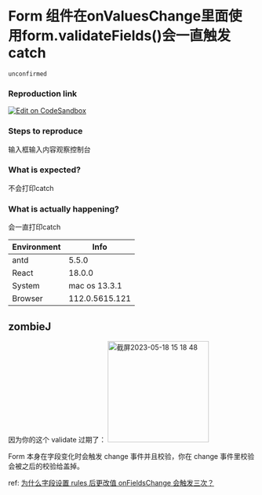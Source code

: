 # Form 组件在onValuesChange里面使用form.validateFields()会一直触发catch

`unconfirmed`

### Reproduction link

[![Edit on CodeSandbox](https://codesandbox.io/static/img/play-codesandbox.svg)](https://codesandbox.io/s/ji-ben-shi-yong-antd-4-24-10-forked-1wkro9)

### Steps to reproduce

输入框输入内容观察控制台

### What is expected?

不会打印catch

### What is actually happening?

会一直打印catch

| Environment | Info           |
| ----------- | -------------- |
| antd        | 5.5.0          |
| React       | 18.0.0         |
| System      | mac os 13.3.1  |
| Browser     | 112.0.5615.121 |

<!-- generated by ant-design-issue-helper. DO NOT REMOVE -->

## zombieJ

因为你的这个 validate 过期了：
<img width="206" alt="截屏2023-05-18 15 18 48" src="https://github.com/ant-design/ant-design/assets/5378891/d8498dfa-23bb-4517-b231-a1084e0eab01">

Form 本身在字段变化时会触发 change 事件并且校验，你在 change 事件里校验会被之后的校验给盖掉。

ref: [为什么字段设置 rules 后更改值 onFieldsChange 会触发三次？](https://ant.design/components/form-cn#%E4%B8%BA%E4%BB%80%E4%B9%88%E5%AD%97%E6%AE%B5%E8%AE%BE%E7%BD%AE-rules-%E5%90%8E%E6%9B%B4%E6%94%B9%E5%80%BC-onfieldschange-%E4%BC%9A%E8%A7%A6%E5%8F%91%E4%B8%89%E6%AC%A1)
